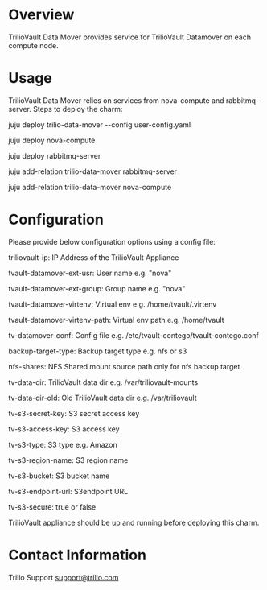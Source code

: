 # Overview

TrilioVault Data Mover provides service for TrilioVault Datamover
on each compute node.

# Usage

TrilioVault Data Mover relies on services from nova-compute and rabbitmq-server.
Steps to deploy the charm:

juju deploy trilio-data-mover --config user-config.yaml

juju deploy nova-compute

juju deploy rabbitmq-server

juju add-relation trilio-data-mover rabbitmq-server

juju add-relation trilio-data-mover nova-compute

# Configuration

Please provide below configuration options using a config file:

triliovault-ip: IP Address of the TrilioVault Appliance

tvault-datamover-ext-usr: User name e.g. "nova"

tvault-datamover-ext-group: Group name e.g. "nova"

tvault-datamover-virtenv: Virtual env e.g. /home/tvault/.virtenv

tvault-datamover-virtenv-path: Virtual env path e.g. /home/tvault

tv-datamover-conf: Config file e.g. /etc/tvault-contego/tvault-contego.conf

backup-target-type: Backup target type e.g. nfs or s3

nfs-shares: NFS Shared mount source path only for nfs backup target

tv-data-dir: TrilioVault data dir e.g. /var/triliovault-mounts

tv-data-dir-old: Old TrilioVault data dir e.g. /var/triliovault

tv-s3-secret-key: S3 secret access key

tv-s3-access-key: S3 access key

tv-s3-type: S3 type e.g. Amazon

tv-s3-region-name: S3 region name

tv-s3-bucket: S3 bucket name

tv-s3-endpoint-url: S3endpoint URL

tv-s3-secure: true or false

TrilioVault appliance should be up and running before deploying this charm.

# Contact Information

Trilio Support <support@trilio.com>
